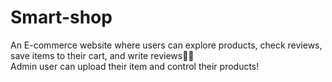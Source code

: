 # Smart-shop
 An E-commerce website where users can explore products,
check reviews, save items to their cart, and write reviews✍🏻 <br/>
Admin user can upload their item and control their products!
